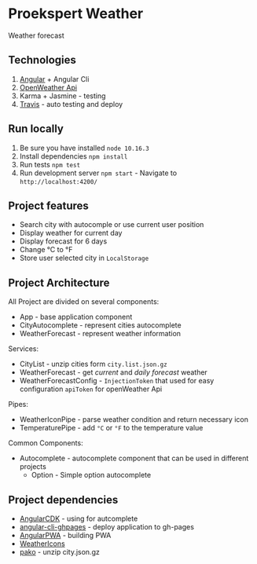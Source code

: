 # Proekspert Weather
Weather forecast

## Technologies 
1. [Angular](https://angular.io/) + Angular Cli
2. [OpenWeather Api](https://openweathermap.org)
3. Karma + Jasmine - testing
4. [Travis](https://travis-ci.org/) - auto testing and deploy

## Run locally
1. Be sure you have installed `node 10.16.3`
2. Install dependencies `npm install`
3. Run tests `npm test`
4. Run development server `npm start` - Navigate to `http://localhost:4200/`

## Project features
- Search city with autocomple or use current user position
- Display weather for current day
- Display forecast for 6 days
- Change °C to °F
- Store user selected city in `LocalStorage`

## Project Architecture
All Project are divided on several components:
- App - base application component
- CityAutocomplete - represent cities autocomplete
- WeatherForecast - represent weather information

Services:
- CityList - unzip cities form `city.list.json.gz`
- WeatherForecast - get *current* and *daily forecast* weather
- WeatherForecastConfig - `InjectionToken` that used for easy configuration `apiToken` for openWeather Api

Pipes:
- WeatherIconPipe - parse weather condition and return necessary icon
- TemperaturePipe - add `°C` or `°F` to the temperature value

Common Components:
- Autocomplete - autocomplete component that can be used in different projects
  - Option - Simple option autocomplete

## Project dependencies
- [AngularCDK](https://material.angular.io/cdk/categories) - using for autcomplete
- [angular-cli-ghpages](https://github.com/angular-schule/angular-cli-ghpages) - deploy application to gh-pages
- [AngularPWA](https://www.npmjs.com/package/@angular/pwa) - building PWA
- [WeatherIcons](https://erikflowers.github.io/weather-icons/)
- [pako](https://github.com/nodeca/pako) - unzip city.json.gz
